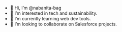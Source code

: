 - 👋 Hi, I’m @nabanita-bag
- 👀 I’m interested in tech and sustainability.
- 🌱 I’m currently learning web dev tools.
- 💞️ I’m looking to collaborate on Salesforce projects.
